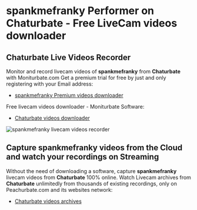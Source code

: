 # spankmefranky Performer on Chaturbate - Free LiveCam videos downloader

## Chaturbate Live Videos Recorder

Monitor and record livecam videos of **spankmefranky** from **Chaturbate** with Moniturbate.com
Get a premium trial for free by just and only registering with your Email address:
* [spankmefranky Premium videos downloader](https://moniturbate.com/request-demo-licence-key.html)

Free livecam videos downloader - Moniturbate Software:
* [Chaturbate videos downloader](https://moniturbate.com/moniturbate-download-software.html)

![spankmefranky livecam videos recorder](https://peachurnet.com/templates/moniturbate-software.png)


## Capture spankmefranky videos from the Cloud and watch your recordings on Streaming

Without the need of downloading a software, capture **spankmefranky** livecam videos from **Chaturbate** 100% online.
Watch Livecam archives from **Chaturbate** unlimitedly from thousands of existing recordings, only on Peachurbate.com and its websites network:
* [Chaturbate videos archives](https://peachurnet.com/)